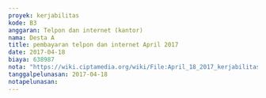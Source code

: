 ```yaml
---
proyek: kerjabilitas
kode: B3
anggaran: Telpon dan internet (kantor)
nama: Desta A
title: pembayaran telpon dan internet April 2017
date: 2017-04-18
biaya: 638987
nota: "https://wiki.ciptamedia.org/wiki/File:April_18_2017_kerjabilitas_B3_tagihan_telpon%26internet_ludmilla732.jpg"
tanggalpelunasan: 2017-04-18
notapelunasan:
---
```

